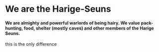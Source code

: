 # We are the Harige-Seuns

<!-- why is this invisible? -->

#### We are almighty and powerful warlords of being hairy. We value pack-hunting, food, shelter (mostly caves) and other members of the Harige Seuns.

this is the only difference
